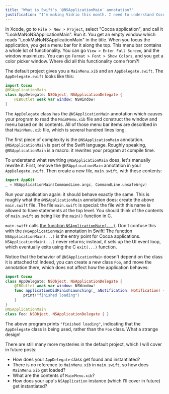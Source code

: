 ```yaml
---
title: "What is Swift's `@NSApplicationMain` annotation?"
justification: "I'm making Vidrio this month. I need to understand Cocoa and Swift. The `@NSApplicationMain` annotation is one barrier to understanding."
---
```


In Xcode, go to `File > New > Project`, select "Cocoa application", and call it "LookMaNoNSApplicationMain". Run it. You get an empty window which reads "LookMaNoNSApplicationMain" in the title. When you focus the application, you get a menu bar for it along the top. This menu bar contains a whole lot of functionality. You can go `View > Enter Full Screen`, and the window maximizes. You can go `Format > Font > Show Colors`, and you get a color picker window. Where did all this functionality come from?!

The default project gives you a `MainMenu.xib` and an `AppDelegate.swift`. The `AppDelegate.swift` looks like this:

```swift
import Cocoa
@NSApplicationMain
class AppDelegate: NSObject, NSApplicationDelegate {
    @IBOutlet weak var window: NSWindow!
}
```

The `AppDelegate` class has the `@NSApplicationMain` annotation which causes your program to read the `MainMenu.xib` file and construct the window and menu based on its contents. All of those menu bar items are described in that `MainMenu.xib` file, which is several hundred lines long.

The first piece of complexity is the `@NSApplicationMain` annotation. `@NSApplicationMain` is part of the Swift language. Roughly speaking, `@NSApplicationMain` is a macro: it rewrites your program at compile time.

To understand what rewriting `@NSApplicationMain` does, let's manually rewrite it. First, remove the `@NSApplicationMain` annotation in your `AppDelegate.swift`. Then create a new file, `main.swift`, with these contents:

```swift
import AppKit
_ = NSApplicationMain(CommandLine.argc, CommandLine.unsafeArgv)
```

Run your application again: it should behave exactly the same. This is roughly what the `@NSApplicationMain` annotation does: create the above `main.swift` file. The file `main.swift` is special: the file with this name is allowed to have statements at the top level. You should think of the contents of `main.swift` as being like the `main()` function in C.

`main.swift` calls [the function `NSApplicationMain(...)`](https://developer.apple.com/reference/appkit/1428499-nsapplicationmain). Don't confuse this with the `@NSApplicationMain` annotation in Swift! The function `NSApplicationMain(...)` is the entry point for Cocoa applications. `NSApplicationMain(...)` never returns; instead, it sets up the UI event loop, which eventually exits using the C `exit(...)` function.

Notice that the behavior of `@NSApplicationMain` doesn't depend on the class it is attached to! Indeed, you can create a new class `Foo`, and move the annotation there, which does not affect how the application behaves:

```swift
import Cocoa
class AppDelegate: NSObject, NSApplicationDelegate {
    @IBOutlet weak var window: NSWindow!
    func applicationDidFinishLaunching(_ aNotification: Notification) {
        print("finished loading")
    }
}
@NSApplicationMain
class Foo: NSObject, NSApplicationDelegate { }
```

The above program prints `"finished loading"`, indicating that the `AppDelegate` class is being used, rather than the `Foo` class. What a strange design!

There are still many more mysteries in the default project, which I will cover in future posts:

* How does your `AppDelegate` class get found and instantiated?
* There is no reference to `MainMenu.xib` in `main.swift`, so how does `MainMenu.xib` get loaded?
* What are the contents of `MainMenu.xib`?
* How does your app's `NSApplication` instance (which I'll cover in future) get instantiated?
